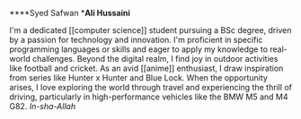 ****Syed Safwan ***Ali Hussaini**

I'm a dedicated [[computer science]] student pursuing a BSc degree, driven by a passion for technology and innovation. I'm proficient in specific programming languages or skills and eager
to apply my knowledge to real-world challenges. Beyond the digital realm, I find joy in outdoor activities like football and cricket. As an avid [[anime]] enthusiast, I draw inspiration from 
series like Hunter x Hunter and Blue Lock. When the opportunity arises, I love exploring the world through travel and experiencing the thrill of driving, particularly in high-performance vehicles 
like the BMW M5 and M4 G82. *In-sha-Allah*

<!---
Zenitsu-pixel/Zenitsu-pixel is a ✨ special ✨ repository because its `README.md` (this file) appears on your GitHub profile.
You can click the Preview link to take a look at your changes.
--->
